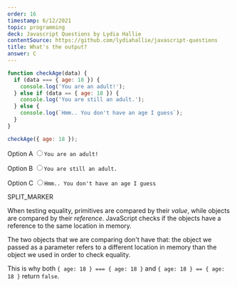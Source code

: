 ```yaml
---
order: 16
timestamp: 6/12/2021
topic: programming
deck: Javascript Questions by Lydia Hallie
contentSource: https://github.com/lydiahallie/javascript-questions
title: What's the output?
answer: C
---
```


  

```javascript
function checkAge(data) {
  if (data === { age: 18 }) {
    console.log('You are an adult!');
  } else if (data == { age: 18 }) {
    console.log('You are still an adult.');
  } else {
    console.log(`Hmm.. You don't have an age I guess`);
  }
}

checkAge({ age: 18 });
```


<label for="option-A">Option A</label>
<input type="radio" name="answer-option" id="option-A" value="A">`You are an adult!`</input>
    

<label for="option-B">Option B</label>
<input type="radio" name="answer-option" id="option-B" value="B">`You are still an adult.`</input>
    

<label for="option-C">Option C</label>
<input type="radio" name="answer-option" id="option-C" value="C">`Hmm.. You don't have an age I guess`</input>
    




SPLIT_MARKER

When testing equality, primitives are compared by their _value_, while objects are compared by their _reference_. JavaScript checks if the objects have a reference to the same location in memory.

The two objects that we are comparing don't have that: the object we passed as a parameter refers to a different location in memory than the object we used in order to check equality.

This is why both `{ age: 18 } === { age: 18 }` and `{ age: 18 } == { age: 18 }` return `false`.



